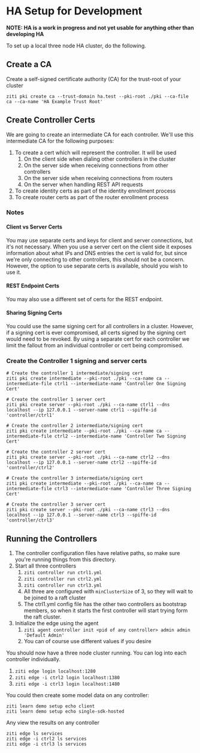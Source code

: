 # HA Setup for Development

**NOTE: HA is a work in progress and not yet usable for anything other than developing HA**

To set up a local three node HA cluster, do the following.

## Create a CA

Create a self-signed certificate authority (CA) for the trust-root of your cluster

```
ziti pki create ca --trust-domain ha.test --pki-root ./pki --ca-file ca --ca-name 'HA Example Trust Root'
```

## Create Controller Certs

We are going to create an intermediate CA for each controller. We'll use this intermediate CA
for the following purposes:

1. To create a cert which will represent the controller. It will be used
    1. On the client side when dialing other controllers in the cluster
    2. On the server side when receiving connections from other controllers
    3. On the server side when receiving connections from routers
    4. On the server when handling REST API requests
2. To create identity certs as part of the identity enrollment process
3. To create router certs as part of the router enrollment process

### Notes

#### Client vs Server Certs

You may use separate certs and keys for client and server connections, but it's not necessary.
When you use a server cert on the client side it exposes information about what IPs and DNS entries
the cert is valid for, but since we're only connecting to other controllers, this should not be
a concern. However, the option to use separate certs is available, should you wish to use it.

#### REST Endpoint Certs

You may also use a different set of certs for the REST endpoint.

#### Sharing Signing Certs

You could use the same signing cert for all controllers in a cluster. However, if a signing
cert is ever compromised, all certs signed by the signing cert would need to be revoked. By
using a separate cert for each controller we limit the fallout from an individual controller
or cert being compromised.

### Create the Controller 1 signing and server certs

```shell
# Create the controller 1 intermediate/signing cert
ziti pki create intermediate --pki-root ./pki --ca-name ca --intermediate-file ctrl1 --intermediate-name 'Controller One Signing Cert'

# Create the controller 1 server cert
ziti pki create server --pki-root ./pki --ca-name ctrl1 --dns localhost --ip 127.0.0.1 --server-name ctrl1 --spiffe-id 'controller/ctrl1'

# Create the controller 2 intermediate/signing cert
ziti pki create intermediate --pki-root ./pki --ca-name ca --intermediate-file ctrl2 --intermediate-name 'Controller Two Signing Cert'

# Create the controller 2 server cert
ziti pki create server --pki-root ./pki --ca-name ctrl2 --dns localhost --ip 127.0.0.1 --server-name ctrl2 --spiffe-id 'controller/ctrl2'

# Create the controller 3 intermediate/signing cert
ziti pki create intermediate --pki-root ./pki --ca-name ca --intermediate-file ctrl3 --intermediate-name 'Controller Three Signing Cert'

# Create the controller 3 server cert
ziti pki create server --pki-root ./pki --ca-name ctrl3 --dns localhost --ip 127.0.0.1 --server-name ctrl3 --spiffe-id 'controller/ctrl3'
```

## Running the Controllers

1. The controller configuration files have relative paths, so make sure you're running things from this directory.
2. Start all three controllers
    1. `ziti controller run ctrl1.yml`
    2. `ziti controller run ctrl2.yml`
    3. `ziti controller run ctrl3.yml`
    4. All three are configured with `minClusterSize` of 3, so they will wait to be joined to a raft cluster
    5. The ctrl1.yml config file has the other two controllers as bootstrap members, so when it starts the first controller will start trying form the raft cluster.
3. Initialize the edge using the agent
    1. `ziti agent controller init <pid of any controller> admin admin 'Default Admin'`
    2. You can of course use different values if you desire

You should now have a three node cluster running. You can log into each controller individually.

1. `ziti edge login localhost:1280`
2. `ziti edge -i ctrl2 login localhost:1380`
3. `ziti edge -i ctrl3 login localhost:1480`

You could then create some model data on any controller:

```
ziti learn demo setup echo client 
ziti learn demo setup echo single-sdk-hosted
```

Any view the results on any controller

```
ziti edge ls services
ziti edge -i ctrl2 ls services
ziti edge -i ctrl3 ls services
```
